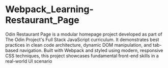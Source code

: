# Webpack_Learning-Restaurant_Page
Odin Restaurant Page is a modular homepage project developed as part of The Odin Project's Full Stack JavaScript curriculum. It demonstrates best practices in clean code architecture, dynamic DOM manipulation, and tab-based navigation. Built with Webpack and styled using modern, responsive CSS techniques, this project showcases fundamental front-end skills in a real-world UI scenario
